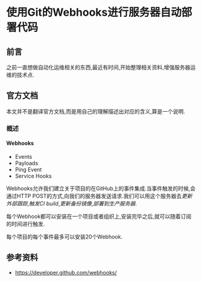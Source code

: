 # 使用Git的Webhooks进行服务器自动部署代码


## 前言

之前一直想做自动化运维相关的东西,最近有时间,开始整理相关资料,增强服务器运维的技术点.

## 官方文档

本文并不是翻译官方文档,而是用自己的理解描述出对应的含义,算是一个说明.

### 概述

#### Webhooks

- Events
- Payloads
- Ping Event
- Service Hooks

Webhooks允许我们建立关于项目的在GitHub上的事件集成.当事件触发的时候,会通过HTTP POST的方式,向我们的服务器发送请求.我们可以用这个服务器去*更新外部跟踪*,*触发CI build*,*更新备份镜像*,*部署到生产服务器*.

每个Webhook都可以安装在一个项目或者组织上,安装完毕之后,就可以随着订阅的时间进行触发.

每个项目的每个事件最多可以安装20个Webhook.



## 参考资料

- https://developer.github.com/webhooks/